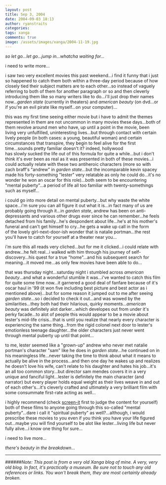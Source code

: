 ```yaml
---
layout: post
title: Sep 3, 2004
date: 2004-09-03 18:13
author: ryanstraits
categories:
tags: xanga
comments: true
image: /assets/images/xanga/2004-11-19.jpg
---
```

<em>so let go...let go...jump in...whatcha waiting for...</em>

i need to write more...

<!-- break -->

i saw two very excellent movies this past weekend...i find it funny that i just so happened to catch them both within a three-day period because of how closely tied their subject matters are to each other...so instead of vaguely referring to both of them for another paragraph or so and then cleverly introducing them like so many writers like to do...i'll just drop their names now...<em>garden state</em> (currently in theaters) and <em>american beauty</em> (on dvd...or if you're an evil pirate like myself...on your computer)...

this was my first time seeing either movie but i have to admit the themes represented in them are not uncommon in many movies these days...both of them revolve around men who have, up until a point in the movie, been living very unfulfilled, uninteresting lives...but through contact with certain lively people (in both cases: a young, beautiful woman) and certain circumstances that transpire, they begin to feel alive for the first time...sounds pretty familiar doesn't it? indeed, hollywood has slowly sucked the life out of this formula for quite a while...but i don't think it's ever been as real as it was presented in both of these movies...i could actually relate with these two antiheroic characters (more so with zach braff's "andrew" in <em>garden state</em>...but the incomparable kevin spacey made his forty-something "lester" very relatable as only he could do...it's no wonder he won an oscar for this role)...both seem to be encountering "mental puberty"...a period of life all too familiar with twenty-somethings such as myself...

i could go into more detail on mental puberty...but why waste the white space...i'm sure you can all figure it out what it is...in fact many of us are probably going through it...in <em>garden state</em>, andrew has been on anti-depressants and various other drugs ever since he can remember...he feels detached from his family...he's despondent about life...he's at his mother's funeral and can't get himself to cry...he gets a wake up call in the form of the lovely girl-next-door-ish wonder that is natalie portman...the rest you'll have to catch for yourself at a theater near you...

i'm sure this all reads very cliched...but for me it clicked...i could relate with andrew...he felt real...i walked with him through his journey of self-discovery...his quest for a true "home"...and his subsequent search for meaning...it moved me...as only few movies have been able to do...

that was thursday night...saturday night i stumbled across <em>american beauty</em>...and what a wonderful stumble it was...i've wanted to catch this film for quite some time now...it garnered a good deal of fanfare because of it's oscar haul in '99 (it won five including best picture and best actor as i mentioned above)...but for some reason it jumped out to me after seeing <em>garden state</em>...so i decided to check it out...and was wowed by the similarities...they both had their hilarious, quirky moments...<em>american beauty</em> was definitely alot darker...which developes out from under it's perky facade...to alot of people this would appear to be a movie about lester's mid-life crisis...that is until you realize that nearly every character is experiencing the same thing...from the rigid colonel next door to lester's emotionless teenage daughter...the older characters just never went through mental puberty up until that point...

to me, lester seemed like a "grown-up" andrew who never met natalie portman's character "sam" like he does in <em>garden state</em>...he continued on in his meaningless life...never taking the time to think about what it means to actually be alive in the process...and then one day he wakes up and realizes he doesn't love his wife, can't relate to his daughter and hates his job...it's an all too common story...but director sam mendes covers it in a very unique and fanciful light...lester is definitely the main character (and narrator) but every player holds equal weight as their lives weave in and out of each other's...it's cleverly crafted and ultimately a very brilliant film with some consummate first-rate acting as well...

i highly recommend (check <a href="http://www.screenit.com/" target="_blank">screen-it</a> first to judge the content for yourself) both of these films to anyone going through this so-called "mental puberty"...dare i call it "spiritual puberty" as well?...although, i would prescribe these movies to you even if you think you have your life figured out...maybe you will find yourself to be alot like lester...living life but never fully alive...i know one thing for sure...

i need to live more...

<em>there's beauty in the breakdown...</em>

---

######*Note: This post is from a very old Xanga blog of mine. A very, very old blog. In fact, it's practically a museum. Be sure not to touch any old references or links. You won't break them, they are most certainly already broken.*
